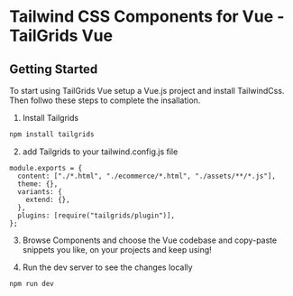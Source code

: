 # Tailwind CSS Components for Vue - TailGrids Vue

## Getting Started

To start using TailGrids Vue setup a Vue.js project and install TailwindCss.
Then follwo these steps to complete the insallation.

1. Install Tailgrids

```sh
npm install tailgrids
```

2. add Tailgrids to your tailwind.config.js file

```
module.exports = {
  content: ["./*.html", "./ecommerce/*.html", "./assets/**/*.js"],
  theme: {},
  variants: {
    extend: {},
  },
  plugins: [require("tailgrids/plugin")],
};

```

3. Browse Components and choose the Vue codebase and copy-paste snippets you like, on your projects and keep using!

4. Run the dev server to see the changes locally

```sh
npm run dev
```

